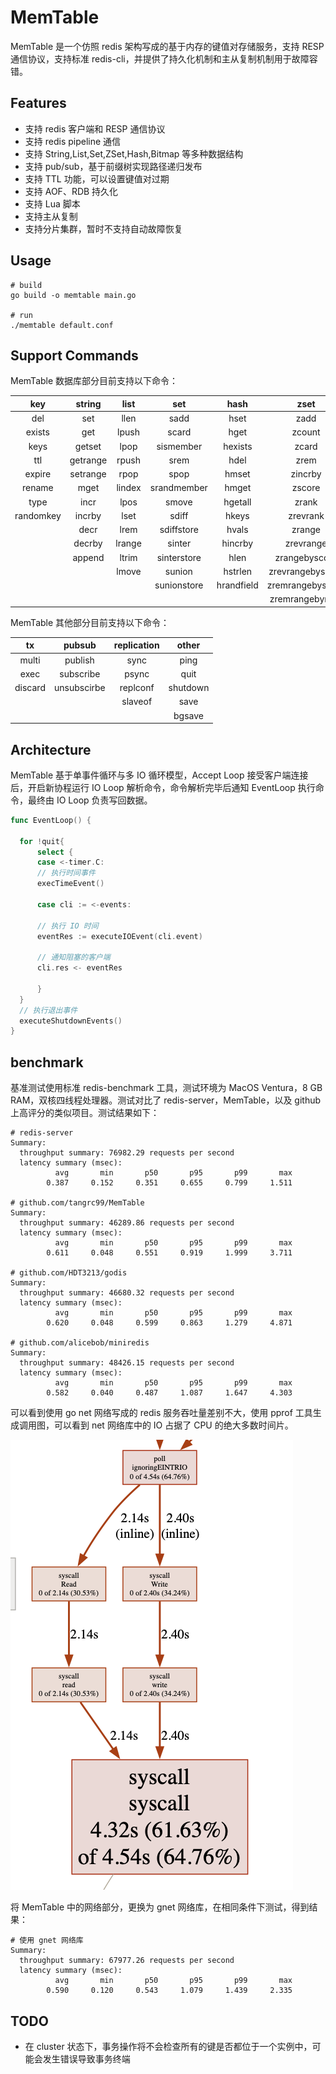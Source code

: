 # MemTable
MemTable 是一个仿照 redis 架构写成的基于内存的键值对存储服务，支持 RESP 通信协议，支持标准 redis-cli，并提供了持久化机制和主从复制机制用于故障容错。

## Features

- 支持 redis 客户端和 RESP 通信协议
- 支持 redis pipeline 通信
- 支持 String,List,Set,ZSet,Hash,Bitmap 等多种数据结构
- 支持 pub/sub，基于前缀树实现路径递归发布
- 支持 TTL 功能，可以设置键值对过期
- 支持 AOF、RDB 持久化
- 支持 Lua 脚本
- 支持主从复制
- 支持分片集群，暂时不支持自动故障恢复

## Usage

```shell
# build
go build -o memtable main.go

# run
./memtable default.conf
```

## Support Commands

MemTable 数据库部分目前支持以下命令：

|    key    |  string  |  list  |     set     |    hash    |       zset       |  bitmap  |  other   |
| :-------: | :------: | :----: | :---------: | :--------: | :--------------: | :------: | :------: |
|    del    |   set    |  llen  |    sadd     |    hset    |       zadd       |  setbit  |  select  |
|  exists   |   get    | lpush  |    scard    |    hget    |      zcount      |  getbit  | flushdb  |
|   keys    |  getset  |  lpop  |  sismember  |  hexists   |      zcard       | bitcount | flushall |
|    ttl    | getrange | rpush  |    srem     |    hdel    |       zrem       |  bitpos  |  dbsize  |
|  expire   | setrange |  rpop  |    spop     |   hmset    |     zincrby      |          |          |
|  rename   |   mget   | lindex | srandmember |   hmget    |      zscore      |          |          |
|   type    |   incr   |  lpos  |    smove    |  hgetall   |      zrank       |          |          |
| randomkey |  incrby  |  lset  |    sdiff    |   hkeys    |     zrevrank     |          |          |
|           |   decr   |  lrem  | sdiffstore  |   hvals    |      zrange      |          |          |
|           |  decrby  | lrange |   sinter    |  hincrby   |    zrevrange     |          |          |
|           |  append  | ltrim  | sinterstore |    hlen    |  zrangebyscore   |          |          |
|           |          | lmove  |   sunion    |  hstrlen   | zrevrangebysocre |          |          |
|           |          |        | sunionstore | hrandfield | zremrangebyscore |          |          |
|           |          |        |             |            | zremrangebyrank  |          |          |

MemTable 其他部分目前支持以下命令：

|   tx    |   pubsub    | replication |  other   |
| :-----: | :---------: | :---------: | :------: |
|  multi  |   publish   |    sync     |   ping   |
|  exec   |  subscribe  |    psync    |   quit   |
| discard | unsubscirbe |  replconf   | shutdown |
|         |             |   slaveof   |   save   |
|         |             |             |  bgsave  |

## Architecture

MemTable 基于单事件循环与多 IO 循环模型，Accept Loop 接受客户端连接后，开启新协程运行 IO Loop 解析命令，命令解析完毕后通知 EventLoop 执行命令，最终由 IO Loop 负责写回数据。

```go
func EventLoop() {

  for !quit{
      select {
      case <-timer.C: 
      // 执行时间事件
      execTimeEvent()

      case cli := <-events:
			
      // 执行 IO 时间
      eventRes := executeIOEvent(cli.event)
      
      // 通知阻塞的客户端
      cli.res <- eventRes

      }
  }
  // 执行退出事件
  executeShutdownEvents()
}
```

## benchmark

基准测试使用标准 redis-benchmark 工具，测试环境为 MacOS Ventura，8 GB RAM，双核四线程处理器。测试对比了 redis-server，MemTable，以及 github 上高评分的类似项目。测试结果如下：

```shell
# redis-server 
Summary:
  throughput summary: 76982.29 requests per second
  latency summary (msec):
          avg       min       p50       p95       p99       max
        0.387     0.152     0.351     0.655     0.799     1.511

# github.com/tangrc99/MemTable
Summary:
  throughput summary: 46289.86 requests per second
  latency summary (msec):
          avg       min       p50       p95       p99       max
        0.611     0.048     0.551     0.919     1.999     3.711
        
# github.com/HDT3213/godis
Summary:     
  throughput summary: 46680.32 requests per second
  latency summary (msec):
          avg       min       p50       p95       p99       max
        0.620     0.048     0.599     0.863     1.279     4.871

# github.com/alicebob/miniredis
Summary:
  throughput summary: 48426.15 requests per second
  latency summary (msec):
          avg       min       p50       p95       p99       max
        0.582     0.040     0.487     1.087     1.647     4.303
```

可以看到使用 go net 网络写成的 redis 服务吞吐量差别不大，使用 pprof 工具生成调用图，可以看到 net 网络库中的 IO 占据了 CPU 的绝大多数时间片。

![image-20230108035814657](pprof.png)

将 MemTable 中的网络部分，更换为 gnet 网络库，在相同条件下测试，得到结果：

```shell
# 使用 gnet 网络库
Summary:
  throughput summary: 67977.26 requests per second
  latency summary (msec):
          avg       min       p50       p95       p99       max
        0.590     0.120     0.543     1.079     1.439     2.335
```

## TODO

- 在 cluster 状态下，事务操作将不会检查所有的键是否都位于一个实例中，可能会发生错误导致事务终端